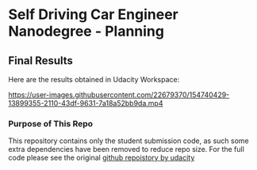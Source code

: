 # Self Driving Car Engineer Nanodegree - Planning

## Final Results

Here are the results obtained in Udacity Workspace:


https://user-images.githubusercontent.com/22679370/154740429-13899355-2110-43df-9631-7a18a52bb9da.mp4


### Purpose of This Repo

This repository contains only the student submission code, as such some extra dependencies have been removed to reduce repo size. For the full code please see the original [github repoistory by udacity](https://github.com/udacity/nd013-c5-planning-starter)
